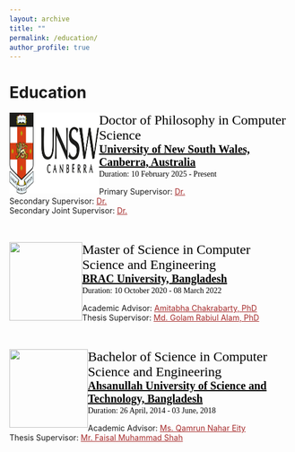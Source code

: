 ```yaml
---
layout: archive
title: ""
permalink: /education/
author_profile: true
---
```


# Education

<!-- PhD -->
<img src="/images/LogoUNSW.png" style="float:left;width:160px;height:145px;"><span style="font-family:Georgia; color:black;"><span style="font-size:18pt">Doctor of Philosophy in Computer Science</span><br/>
<span style="color:black; font-size:20px; font-family:Calisto MT"><b><a href="https://www.bracu.ac.bd/" target="_blank" style="color:black;">University of New South Wales, Canberra, Australia</a></b></span><br/>
Duration: 10 February 2025 - Present<br/>
<!-- CGPA: <b> </b>/4.00 scale <br/> -->
Primary Supervisor: <a style="color:brown;" href="https://www.unsw.edu.au/canberra">Dr. </a><br/>
Secondary Supervisor: <a style="color:brown;" href="https://www.unsw.edu.au/canberra">Dr. </a><br/>
Secondary Joint Supervisor: <a style="color:brown;" href="https://www.unsw.edu.au/canberra">Dr. </a><br/>
</span>
<br/>
<br/>

<!-- M.Sc -->
<img src="/images/logoBRAC.png" style="float:left;width:130px;height:140px;"><span style="font-family:Georgia; color:black;"><span style="font-size:18pt">Master of Science in Computer Science and Engineering</span><br/>
<span style="color:black; font-size:20px; font-family:Calisto MT"><b><a href="https://www.bracu.ac.bd/" target="_blank" style="color:black;">BRAC University, Bangladesh</a></b></span><br/>
Duration: 10 October 2020 - 08 March 2022<br/>
<!-- CGPA: <b> </b>/4.00 scale <br/> -->
Academic Advisor: <a style="color:brown;" href="https://www.bracu.ac.bd/about/people/amitabha-chakrabarty-phd">Amitabha Chakrabarty, PhD</a><br/>
Thesis Supervisor: <a style="color:brown;" href="https://www.bracu.ac.bd/about/people/md-golam-rabiul-alam-phd">Md. Golam Rabiul Alam, PhD</a><br/>
</span>
<br/>
<br/>

<!-- B.Sc -->
<img src="/images/LogoAust.png" style="float:left;width:140px;height:140px;"><span style="font-family:Georgia; color:black;"><span style="font-size:18pt">Bachelor of Science in Computer Science and Engineering</span><br/>
<span style="color:black; font-size:20px; font-family:Calisto MT"><b><a href="https://aust.edu" target="_blank" style="color:black;">Ahsanullah University of Science and Technology, Bangladesh</a></b></span><br/>
Duration: 26 April, 2014 - 03 June, 2018<br/>
<!-- CGPA: <b> </b>/4.00 scale <br/> -->
Academic Advisor: <a style="color:brown;" href="https://www.aust.edu/cse/faculty_member/ms_qamrun_nahar_eity">Ms. Qamrun Nahar Eity</a><br/>
Thesis Supervisor: <a style="color:brown;" href="https://aust.edu/cse/faculty_member/mr_faisal_muhammad_shah">Mr. Faisal Muhammad Shah</a><br/>
</span>

